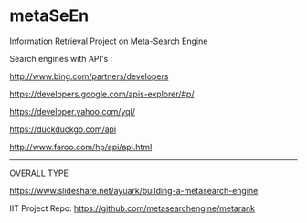 # metaSeEn
Information Retrieval Project on Meta-Search Engine



Search engines with API's :

http://www.bing.com/partners/developers

https://developers.google.com/apis-explorer/#p/

https://developer.yahoo.com/yql/

https://duckduckgo.com/api

http://www.faroo.com/hp/api/api.html


------------------------------------
OVERALL TYPE

https://www.slideshare.net/ayuark/building-a-metasearch-engine 

IIT Project Repo: https://github.com/metasearchengine/metarank
